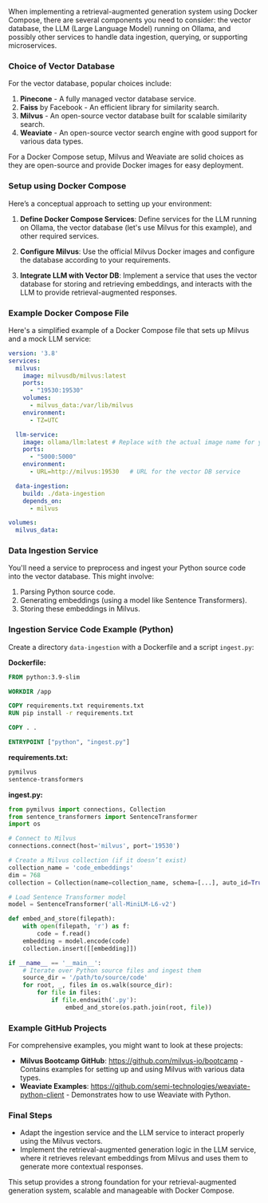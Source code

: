When implementing a retrieval-augmented generation system using Docker Compose, there are several components you need to consider: the vector database, the LLM (Large Language Model) running on Ollama, and possibly other services to handle data ingestion, querying, or supporting microservices.

### Choice of Vector Database
For the vector database, popular choices include:
1. **Pinecone** - A fully managed vector database service.
2. **Faiss** by Facebook - An efficient library for similarity search.
3. **Milvus** - An open-source vector database built for scalable similarity search.
4. **Weaviate** - An open-source vector search engine with good support for various data types.

For a Docker Compose setup, Milvus and Weaviate are solid choices as they are open-source and provide Docker images for easy deployment.

### Setup using Docker Compose
Here’s a conceptual approach to setting up your environment:

1. **Define Docker Compose Services**: Define services for the LLM running on Ollama, the vector database (let's use Milvus for this example), and other required services.

2. **Configure Milvus**: Use the official Milvus Docker images and configure the database according to your requirements. 

3. **Integrate LLM with Vector DB**: Implement a service that uses the vector database for storing and retrieving embeddings, and interacts with the LLM to provide retrieval-augmented responses.

### Example Docker Compose File
Here's a simplified example of a Docker Compose file that sets up Milvus and a mock LLM service:

```yaml
version: '3.8'
services:
  milvus:
    image: milvusdb/milvus:latest
    ports:
      - "19530:19530"
    volumes:
      - milvus_data:/var/lib/milvus
    environment:
      - TZ=UTC

  llm-service:
    image: ollama/llm:latest # Replace with the actual image name for your LLM service on Ollama
    ports:
      - "5000:5000"
    environment:
      - URL=http://milvus:19530   # URL for the vector DB service

  data-ingestion:
    build: ./data-ingestion
    depends_on:
      - milvus

volumes:
  milvus_data:
```

### Data Ingestion Service
You'll need a service to preprocess and ingest your Python source code into the vector database. This might involve:

1. Parsing Python source code.
2. Generating embeddings (using a model like Sentence Transformers).
3. Storing these embeddings in Milvus.

### Ingestion Service Code Example (Python)
Create a directory `data-ingestion` with a Dockerfile and a script `ingest.py`:

**Dockerfile:**
```Dockerfile
FROM python:3.9-slim

WORKDIR /app

COPY requirements.txt requirements.txt
RUN pip install -r requirements.txt

COPY . .

ENTRYPOINT ["python", "ingest.py"]
```

**requirements.txt:**
```txt
pymilvus
sentence-transformers
```

**ingest.py:**
```python
from pymilvus import connections, Collection
from sentence_transformers import SentenceTransformer
import os

# Connect to Milvus
connections.connect(host='milvus', port='19530')

# Create a Milvus collection (if it doesn’t exist)
collection_name = 'code_embeddings'
dim = 768
collection = Collection(name=collection_name, schema=[...], auto_id=True)

# Load Sentence Transformer model
model = SentenceTransformer('all-MiniLM-L6-v2')

def embed_and_store(filepath):
    with open(filepath, 'r') as f:
        code = f.read()
    embedding = model.encode(code)
    collection.insert([[embedding]])

if __name__ == '__main__':
    # Iterate over Python source files and ingest them
    source_dir = '/path/to/source/code'
    for root, _, files in os.walk(source_dir):
        for file in files:
            if file.endswith('.py'):
                embed_and_store(os.path.join(root, file))
```

### Example GitHub Projects
For comprehensive examples, you might want to look at these projects:
- **Milvus Bootcamp GitHub**: https://github.com/milvus-io/bootcamp - Contains examples for setting up and using Milvus with various data types.
- **Weaviate Examples**: https://github.com/semi-technologies/weaviate-python-client - Demonstrates how to use Weaviate with Python.

### Final Steps
- Adapt the ingestion service and the LLM service to interact properly using the Milvus vectors.
- Implement the retrieval-augmented generation logic in the LLM service, where it retrieves relevant embeddings from Milvus and uses them to generate more contextual responses.

This setup provides a strong foundation for your retrieval-augmented generation system, scalable and manageable with Docker Compose.
